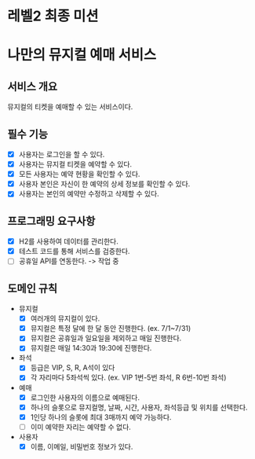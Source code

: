 
# 레벨2 최종 미션
# 나만의 뮤지컬 예매 서비스

## 서비스 개요
뮤지컬의 티켓을 예매할 수 있는 서비스이다.

## 필수 기능
- [x] 사용자는 로그인을 할 수 있다.
- [x] 사용자는 뮤지컬 티켓을 예약할 수 있다.
- [x] 모든 사용자는 예약 현황을 확인할 수 있다.
- [x] 사용자 본인은 자신이 한 예약의 상세 정보를 확인할 수 있다.
- [x] 사용자는 본인의 예약만 수정하고 삭제할 수 있다.

## 프로그래밍 요구사항
- [x] H2를 사용하여 데이터를 관리한다.
- [x] 테스트 코드를 통해 서비스를 검증한다.
- [ ] 공휴일 API를 연동한다. -> 작업 중

## 도메인 규칙
- 뮤지컬
    - [x] 여러개의 뮤지컬이 있다.
    - [x] 뮤지컬은 특정 달에 한 달 동안 진행한다. (ex. 7/1~7/31)
    - [x] 뮤지컬은 공휴일과 일요일을 제외하고 매일 진행한다.
    - [x] 뮤지컬은 매일 14:30과 19:30에 진행한다.
- 좌석
    - [x] 등급은 VIP, S, R, A석이 있다
    - [x] 각 자리마다 5좌석씩 있다. (ex. VIP 1번-5번 좌석, R 6번-10번 좌석)
- 예매
    - [x] 로그인한 사용자의 이름으로 예매된다.
    - [x] 하나의 슬롯으로 뮤지컬명, 날짜, 시간, 사용자, 좌석등급 및 위치를 선택한다.
    - [x] 1인당 하나의 슬롯에 최대 3매까지 예약 가능하다.
    - [ ] 이미 예약한 자리는 예약할 수 없다.
- 사용자
    - [x] 이름, 이메일, 비밀번호 정보가 있다.
